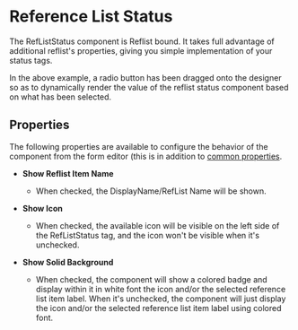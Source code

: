 # Reference List Status

The RefListStatus component is Reflist bound. It takes full advantage of additional reflist's properties, giving you simple implementation of your status tags.

[//]: # (<iframe width="100%" height="500" src="https://pd-docs-adminportal-test.shesha.dev/shesha/forms-designer/?id=20b2af23-f1e3-4c25-af67-3b3f87a0c94f" title="Reference List Status Component" ></iframe>)

In the above example, a radio button has been dragged onto the designer so as to dynamically render the value of the reflist status component based on what has been selected.

## Properties

The following properties are available to configure the behavior of the component from the form editor (this is in addition to [common properties](/docs/front-end-basics/form-components/common-component-properties.md).

- **Show Reflist Item Name**

  - When checked, the DisplayName/RefList Name will be shown.

- **Show Icon**

  - When checked, the available icon will be visible on the left side of the RefListStatus tag, and the icon won't be visible when it's unchecked.

- **Show Solid Background**
  - When checked, the component will show a colored badge and display within it in white font the icon and/or the selected reference list item label. When it's unchecked, the component will just display the icon and/or the selected reference list item label using colored font.
